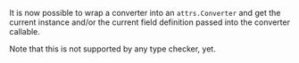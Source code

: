 It is now possible to wrap a converter into an `attrs.Converter` and get the current instance and/or the current field definition passed into the converter callable.

Note that this is not supported by any type checker, yet.
